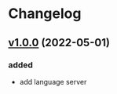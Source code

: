 # Changelog

## [v1.0.0](https://github.com/Leathong/openscad-support-vscode/releases/tag/v1.0.0) (2022-05-01)

### added
- add language server